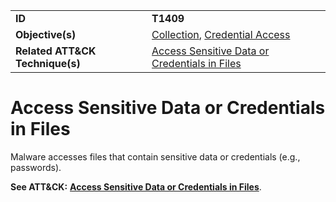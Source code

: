 |||
|---------|------------------------|
|**ID**|**T1409**|
|**Objective(s)**|[Collection](https://github.com/MBCProject/mbc-markdown/tree/master/collection), [Credential Access](https://github.com/MBCProject/mbc-markdown/tree/master/credential-access)|
|**Related ATT&CK Technique(s)**|[Access Sensitive Data or Credentials in Files](https://attack.mitre.org/techniques/T1409/)|

Access Sensitive Data or Credentials in Files
=============================================
Malware accesses files that contain sensitive data or credentials (e.g., passwords).

**See ATT&CK:** [**Access Sensitive Data or Credentials in Files**](https://attack.mitre.org/techniques/T1409/).